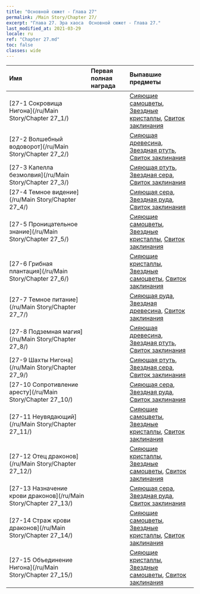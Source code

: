 ```yaml
---
title: "Основной сюжет - Глава 27"
permalink: /Main Story/Chapter 27/
excerpt: "Глава 27. Эра хаоса  Основной сюжет - Глава 27."
last_modified_at: 2021-03-29
locale: ru
ref: "Chapter 27.md"
toc: false
classes: wide
---
```


  | Имя |  Первая полная награда | Выпавшие предметы |
  |:------------|:------------|:------------| 
  | [27-1 Сокровища Нигона](/ru/Main Story/Chapter 27_1/) |  | [Сияющие самоцветы](/ru/Items/mat_100/), [Звездные кристаллы](/ru/Items/mat_94/), [Свиток заклинания](/ru/Items/con_694/) |
  | [27-2 Волшебный водоворот](/ru/Main Story/Chapter 27_2/) |  | [Сияющая древесина](/ru/Items/mat_97/), [Звездная ртуть](/ru/Items/mat_91/), [Свиток заклинания](/ru/Items/con_694/) |
  | [27-3 Капелла безмолвия](/ru/Main Story/Chapter 27_3/) |  | [Сияющая ртуть](/ru/Items/mat_98/), [Звездная сера](/ru/Items/mat_92/), [Свиток заклинания](/ru/Items/con_694/) |
  | [27-4 Темное видение](/ru/Main Story/Chapter 27_4/) |  | [Сияющая сера](/ru/Items/mat_99/), [Звездная руда](/ru/Items/mat_89/), [Свиток заклинания](/ru/Items/con_694/) |
  | [27-5 Проницательное знание](/ru/Main Story/Chapter 27_5/) |  | [Сияющие самоцветы](/ru/Items/mat_100/), [Звездные кристаллы](/ru/Items/mat_94/), [Свиток заклинания](/ru/Items/con_694/) |
  | [27-6 Грибная плантация](/ru/Main Story/Chapter 27_6/) |  | [Сияющие кристаллы](/ru/Items/mat_101/), [Звездные самоцветы](/ru/Items/mat_93/), [Свиток заклинания](/ru/Items/con_694/) |
  | [27-7 Темное питание](/ru/Main Story/Chapter 27_7/) |  | [Сияющая руда](/ru/Items/mat_96/), [Звездная древесина](/ru/Items/mat_90/), [Свиток заклинания](/ru/Items/con_694/) |
  | [27-8 Подземная магия](/ru/Main Story/Chapter 27_8/) |  | [Сияющая древесина](/ru/Items/mat_97/), [Звездная ртуть](/ru/Items/mat_91/), [Свиток заклинания](/ru/Items/con_694/) |
  | [27-9 Шахты Нигона](/ru/Main Story/Chapter 27_9/) |  | [Сияющая ртуть](/ru/Items/mat_98/), [Звездная сера](/ru/Items/mat_92/), [Свиток заклинания](/ru/Items/con_694/) |
  | [27-10 Сопротивление аресту](/ru/Main Story/Chapter 27_10/) |  | [Сияющая сера](/ru/Items/mat_99/), [Звездная руда](/ru/Items/mat_89/), [Свиток заклинания](/ru/Items/con_694/) |
  | [27-11 Неувядающий](/ru/Main Story/Chapter 27_11/) |  | [Сияющие самоцветы](/ru/Items/mat_100/), [Звездные кристаллы](/ru/Items/mat_94/), [Свиток заклинания](/ru/Items/con_694/) |
  | [27-12 Отец драконов](/ru/Main Story/Chapter 27_12/) |  | [Сияющие кристаллы](/ru/Items/mat_101/), [Звездные самоцветы](/ru/Items/mat_93/), [Свиток заклинания](/ru/Items/con_694/) |
  | [27-13 Назначение крови драконов](/ru/Main Story/Chapter 27_13/) |  | [Сияющая сера](/ru/Items/mat_99/), [Звездная руда](/ru/Items/mat_89/), [Свиток заклинания](/ru/Items/con_694/) |
  | [27-14 Страж крови драконов](/ru/Main Story/Chapter 27_14/) |  | [Сияющие самоцветы](/ru/Items/mat_100/), [Звездные кристаллы](/ru/Items/mat_94/), [Свиток заклинания](/ru/Items/con_694/) |
  | [27-15 Объединение Нигона](/ru/Main Story/Chapter 27_15/) |  | [Сияющие кристаллы](/ru/Items/mat_101/), [Звездные самоцветы](/ru/Items/mat_93/), [Свиток заклинания](/ru/Items/con_694/) |
